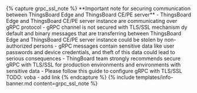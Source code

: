 <br>
{% capture grpc_ssl_note %}
**Important note for securing communication between ThingsBoard Edge and ThingsBoard CE/PE server**
 - ThingsBoard Edge and ThingsBoard CE/PE server instance are communicating over gRPC protocol
 - gRPC channel is not secured with TLS/SSL mechanism dy default and binary messages that are transferring between ThingsBoard Edge and ThingsBoard CE/PE server instance could be stolen by non-authorized persons
 - gRPC messages contain sensitive data like user passwords and device credentials, and theft of this data could lead to serious consequences 
 - ThingBoard team strongly recommends secure gRPC with TLS/SSL for production environments and environments with sensitive data
 - Please follow this guide to configure gRPC with TLS/SSL TODO: voba - add link 
{% endcapture %}
{% include templates/info-banner.md content=grpc_ssl_note %}